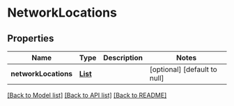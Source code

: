 # NetworkLocations
## Properties

Name | Type | Description | Notes
------------ | ------------- | ------------- | -------------
**networkLocations** | [**List**](NetworkLocation.md) |  | [optional] [default to null]

[[Back to Model list]](../README.md#documentation-for-models) [[Back to API list]](../README.md#documentation-for-api-endpoints) [[Back to README]](../README.md)

